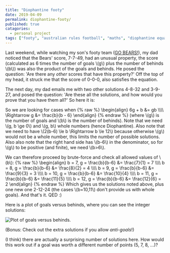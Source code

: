 ```yaml
---
title: "Diophantine footy"
date: 2019-04-09
permalink: diophantine-footy/
published: true
catagories:
  - personal project
tags: ["footy", "australian rules football", "maths", "diophantine equations", ]
---
```


Last weekend, while watching my son's footy team ([GO BEARS!](https://bhfcbears.com.au/)), my dad noticed that the Bears' score, 7-7-49, had an unusual property, the score (calculated as 6 times the number of goals \\(g\\) plus the number of behinds \\(b\\)) was also the product of the goals and behinds. He posed the question: 'Are there any *other* scores that have this property?' Off the top of my head, it struck me that the score of 0-0-0, also satisfies the equation.

The next day, my dad emails me with two other solutions 4-8-32 and 3-9-27, and posed the question: 'Are these all the solutions, and how would you prove that you have them all?' So here it is:

So we are looking for cases when
{% raw %}
\begin{align}
6g + b &= gb \\\\\\\\
\Rightarrow g &= \frac{b}{b - 6}
\end{align}
{% endraw %}
(where \\(g\\) is the number of goals and \\(b\\) is the number of behinds).
Note that we need \\(g, b \ge 0\\) and \\(g, b\\) whole numbers (hence Diophantine).
Also note that we need to have \\(2(b-6) \le b \Rightarrow b \le 12\\) because otherwise \\(g\\) would not be a whole number, this limits the number of possible solutions.
Also also note that the right hand side has \\(b-6\\) in the denominator, so for \\(g\\) to be positive (and finite), we need \\(b>6\\).

We can therefore proceed by brute-force and check all allowed values of \\(b\\):
{% raw %}
\begin{align}
b = 7, g = \frac{b}{b-6} &= \frac{7}{1} = 7 \\\\\\\\
b = 8, g = \frac{b}{b-6} &= \frac{8}{2} = 4 \\\\\\\\
b = 9, g = \frac{b}{b-6} &= \frac{9}{3} = 3 \\\\\\\\
b = 10, g = \frac{b}{b-6} &= \frac{10}{4} \\\\\\\\
b = 11, g = \frac{b}{b-6} &= \frac{11}{5} \\\\\\\\
b = 12, g = \frac{b}{b-6} &= \frac{12}{6} = 2
\end{align}
{% endraw %}
Which gives us the solutions noted above, plus one new one 2-12-24 (the cases \\(b=10,11\\) don't provide us with whole goals). And that's it. QED :)

Here is a plot of goals versus behinds, where you can see the integer solutions:

![Plot of goals versus behinds.](../assets/img/footy-score-plot.png "Plot of goals versus behinds.")

(Bonus: Check out the extra solutions if you allow *anti-goals*!)

(I think) there are actually a surprising number of solutions here. How would this work out if a goal was worth a different number of points (5, 7, 8, ...)?
